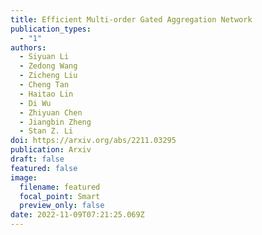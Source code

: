 ```yaml
---
title: Efficient Multi-order Gated Aggregation Network
publication_types:
  - "1"
authors:
  - Siyuan Li
  - Zedong Wang
  - Zicheng Liu
  - Cheng Tan
  - Haitao Lin
  - Di Wu
  - Zhiyuan Chen
  - Jiangbin Zheng
  - Stan Z. Li
doi: https://arxiv.org/abs/2211.03295
publication: Arxiv
draft: false
featured: false
image:
  filename: featured
  focal_point: Smart
  preview_only: false
date: 2022-11-09T07:21:25.069Z
---
```

